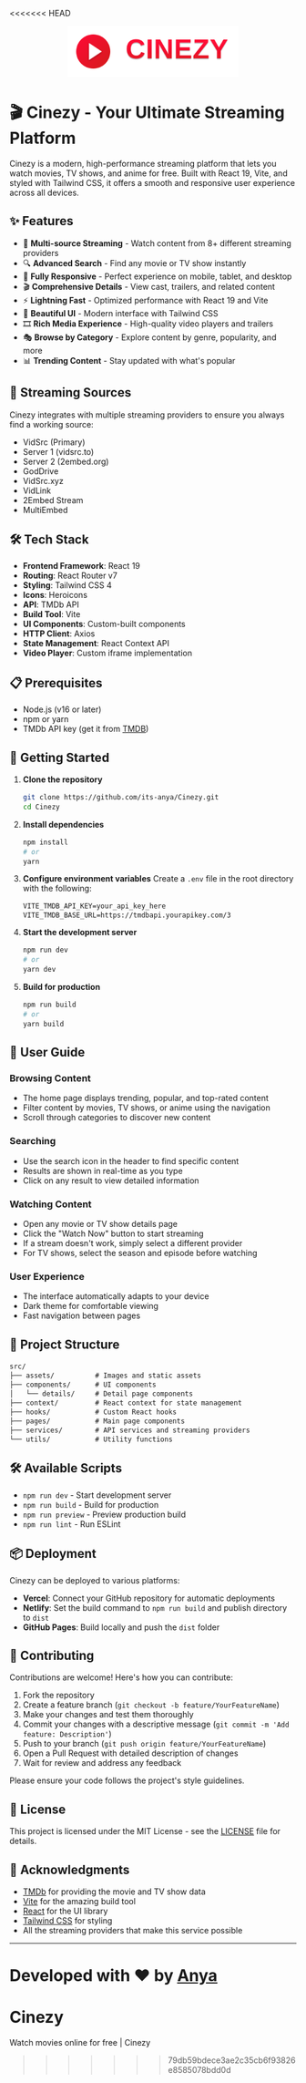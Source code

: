 <<<<<<< HEAD
<p align="center">
  <img src="logo.svg" alt="Cinezy Logo" width="300">
</p>

# 🎬 Cinezy - Your Ultimate Streaming Platform

Cinezy is a modern, high-performance streaming platform that lets you watch movies, TV shows, and anime for free. Built with React 19, Vite, and styled with Tailwind CSS, it offers a smooth and responsive user experience across all devices.

## ✨ Features

- 🎥 **Multi-source Streaming** - Watch content from 8+ different streaming providers
- 🔍 **Advanced Search** - Find any movie or TV show instantly
- 📱 **Fully Responsive** - Perfect experience on mobile, tablet, and desktop
- 🎬 **Comprehensive Details** - View cast, trailers, and related content
- ⚡ **Lightning Fast** - Optimized performance with React 19 and Vite
- 🌈 **Beautiful UI** - Modern interface with Tailwind CSS
- 🎞️ **Rich Media Experience** - High-quality video players and trailers
- 🎭 **Browse by Category** - Explore content by genre, popularity, and more
- 📊 **Trending Content** - Stay updated with what's popular

## 🚀 Streaming Sources

Cinezy integrates with multiple streaming providers to ensure you always find a working source:

- VidSrc (Primary)
- Server 1 (vidsrc.to)
- Server 2 (2embed.org)
- GodDrive
- VidSrc.xyz
- VidLink
- 2Embed Stream
- MultiEmbed

## 🛠️ Tech Stack

- **Frontend Framework**: React 19
- **Routing**: React Router v7
- **Styling**: Tailwind CSS 4
- **Icons**: Heroicons
- **API**: TMDb API
- **Build Tool**: Vite
- **UI Components**: Custom-built components
- **HTTP Client**: Axios
- **State Management**: React Context API
- **Video Player**: Custom iframe implementation

## 📋 Prerequisites

- Node.js (v16 or later)
- npm or yarn
- TMDb API key (get it from [TMDB](https://www.themoviedb.org/settings/api))

## 🚀 Getting Started

1. **Clone the repository**
   ```bash
   git clone https://github.com/its-anya/Cinezy.git
   cd Cinezy
   ```

2. **Install dependencies**
   ```bash
   npm install
   # or
   yarn
   ```

3. **Configure environment variables**
   Create a `.env` file in the root directory with the following:
   ```
   VITE_TMDB_API_KEY=your_api_key_here
   VITE_TMDB_BASE_URL=https://tmdbapi.yourapikey.com/3
   ```

4. **Start the development server**
   ```bash
   npm run dev
   # or
   yarn dev
   ```

5. **Build for production**
   ```bash
   npm run build
   # or
   yarn build
   ```

## 📱 User Guide

### Browsing Content
- The home page displays trending, popular, and top-rated content
- Filter content by movies, TV shows, or anime using the navigation
- Scroll through categories to discover new content

### Searching
- Use the search icon in the header to find specific content
- Results are shown in real-time as you type
- Click on any result to view detailed information

### Watching Content
- Open any movie or TV show details page
- Click the "Watch Now" button to start streaming
- If a stream doesn't work, simply select a different provider
- For TV shows, select the season and episode before watching

### User Experience
- The interface automatically adapts to your device
- Dark theme for comfortable viewing
- Fast navigation between pages

## 🧰 Project Structure

```
src/
├── assets/          # Images and static assets
├── components/      # UI components
│   └── details/     # Detail page components
├── context/         # React context for state management
├── hooks/           # Custom React hooks
├── pages/           # Main page components
├── services/        # API services and streaming providers
└── utils/           # Utility functions
```

## 🛠️ Available Scripts

- `npm run dev` - Start development server
- `npm run build` - Build for production
- `npm run preview` - Preview production build
- `npm run lint` - Run ESLint

## 📦 Deployment

Cinezy can be deployed to various platforms:

- **Vercel**: Connect your GitHub repository for automatic deployments
- **Netlify**: Set the build command to `npm run build` and publish directory to `dist`
- **GitHub Pages**: Build locally and push the `dist` folder

## 🤝 Contributing

Contributions are welcome! Here's how you can contribute:

1. Fork the repository
2. Create a feature branch (`git checkout -b feature/YourFeatureName`)
3. Make your changes and test them thoroughly
4. Commit your changes with a descriptive message (`git commit -m 'Add feature: Description'`) 
5. Push to your branch (`git push origin feature/YourFeatureName`)
6. Open a Pull Request with detailed description of changes
7. Wait for review and address any feedback

Please ensure your code follows the project's style guidelines.

## 📄 License

This project is licensed under the MIT License - see the [LICENSE](LICENSE) file for details.

## 🙏 Acknowledgments

- [TMDb](https://www.themoviedb.org/) for providing the movie and TV show data
- [Vite](https://vitejs.dev/) for the amazing build tool
- [React](https://reactjs.org/) for the UI library
- [Tailwind CSS](https://tailwindcss.com/) for styling
- All the streaming providers that make this service possible

---

Developed with ❤️ by [Anya](https://github.com/its-anya)
=======
# Cinezy
Watch movies online for free | Cinezy
>>>>>>> 79db59bdece3ae2c35cb6f93826e8585078bdd0d
